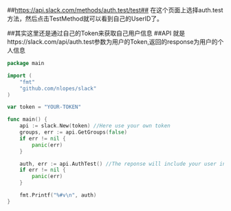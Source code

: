 ##https://api.slack.com/methods/auth.test/test##
在这个页面上选择auth.test方法，然后点击TestMethod就可以看到自己的UserID了。

##其实这里还是通过自己的Token来获取自己用户信息
##API 就是https://slack.com/api/auth.test参数为用户的Token,返回的response为用户的个人信息

```go
package main

import (
	"fmt"
	"github.com/nlopes/slack"
)

var token = "YOUR-TOKEN"

func main() {
	api := slack.New(token) //Here use your own token
	groups, err := api.GetGroups(false)
	if err != nil {
		panic(err)
	}

	auth, err := api.AuthTest() //The reponse will include your user information
	if err != nil {
		panic(err)
	}

	fmt.Printf("%#v\n", auth)
}
```
